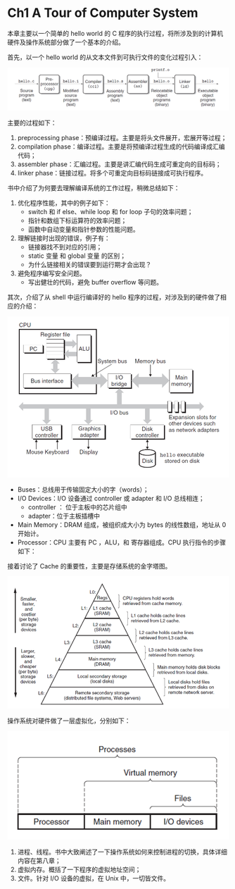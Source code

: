 # Ch1 A Tour of Computer System

本章主要以一个简单的 hello world 的 C 程序的执行过程，将所涉及到的计算机硬件及操作系统部分做了一个基本的介绍。



首先，以一个  hello world 的从文本文件到可执行文件的变化过程引入：

![image-20210926231038059](assets/image-20210926231038059.png)

主要的过程如下：

1. preprocessing phase：预编译过程。主要是将头文件展开，宏展开等过程；
2. compilation phase：编译过程。主要是将预编译过程生成的代码编译成汇编代码；
3. assembler phase：汇编过程。主要是讲汇编代码生成可重定向的目标码；
4. linker phase：链接过程。将多个可重定向目标码链接成可执行程序。



书中介绍了为何要去理解编译系统的工作过程，稍微总结如下：

1. 优化程序性能，其中的例子如下：
    * switch 和 if  else、while loop 和 for loop  子句的效率问题；
    * 指针和数组下标运算符的效率问题；
    * 函数中自动变量和指针参数的性能问题。
2. 理解链接时出现的错误，例子有：
    * 链接器找不到对应的引用；
    * static 变量 和 global 变量 的区别；
    * 为什么链接相关的错误要到运行期才会出现？
3. 避免程序编写安全问题。
    * 写出健壮的代码，避免 buffer overflow 等问题。



其次，介绍了从 shell 中运行编译好的 hello 程序的过程，对涉及到的硬件做了相应的介绍：

![image-20210926233144028](assets/image-20210926233144028.png)

* Buses：总线用于传输固定大小的字（words）；
* I/O Devices：I/O 设备通过 controller 或 adapter 和 I/O 总线相连；
    * controller ： 位于主板中的芯片组中
    * adapter：位于主板插槽中
* Main Memory：DRAM 组成，被组织成大小为 bytes 的线性数组，地址从 0 开始计。
* Processor：CPU 主要有 PC ，ALU，和 寄存器组成。CPU 执行指令的步骤如下：



接着讨论了 Cache 的重要性，主要是存储系统的金字塔图。

![image-20210927191120293](assets/image-20210927191120293.png)



操作系统对硬件做了一层虚拟化，分别如下：

![image-20210927191434339](assets/image-20210927191434339.png)

1. 进程、线程。书中大致阐述了一下操作系统如何来控制进程的切换，具体详细内容在第八章；
2. 虚拟内存。概括了一下程序的虚拟地址空间；
3. 文件。针对 I/O 设备的虚拟，在 Unix 中，一切皆文件。

